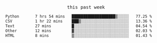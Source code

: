 

<p align="center"><samp>this past week</samp></p>
<!--START_SECTION:waka-->

```txt
Python       7 hrs 54 mins   ███████████████████▒░░░░░   77.25 %
CSV          1 hr 22 mins    ███▒░░░░░░░░░░░░░░░░░░░░░   13.36 %
Text         27 mins         █░░░░░░░░░░░░░░░░░░░░░░░░   04.54 %
Other        12 mins         ▓░░░░░░░░░░░░░░░░░░░░░░░░   02.03 %
HTML         8 mins          ▒░░░░░░░░░░░░░░░░░░░░░░░░   01.43 %
```

<!--END_SECTION:waka-->


